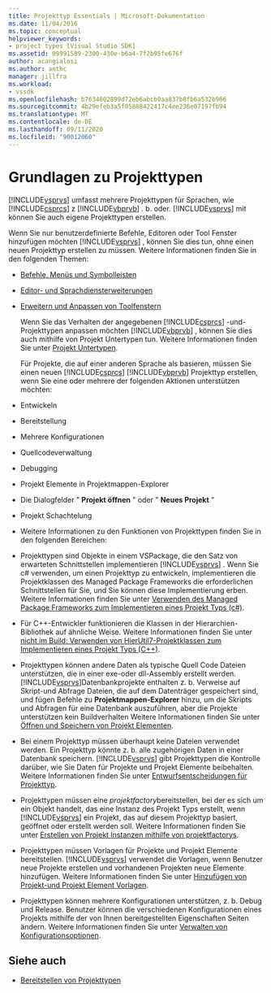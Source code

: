 ```yaml
---
title: Projekttyp Essentials | Microsoft-Dokumentation
ms.date: 11/04/2016
ms.topic: conceptual
helpviewer_keywords:
- project types [Visual Studio SDK]
ms.assetid: 09991589-2300-430e-b6a4-7f2b95fe676f
author: acangialosi
ms.author: anthc
manager: jillfra
ms.workload:
- vssdk
ms.openlocfilehash: b7634802899d72eb6abcb0aa837b8fb6a532b966
ms.sourcegitcommit: 4b29efeb3a5f05888422417c4ee236e07197fb94
ms.translationtype: MT
ms.contentlocale: de-DE
ms.lasthandoff: 09/11/2020
ms.locfileid: "90012060"
---
```

# <a name="project-type-essentials"></a>Grundlagen zu Projekttypen
[!INCLUDE[vsprvs](../../code-quality/includes/vsprvs_md.md)] umfasst mehrere Projekttypen für Sprachen, wie [!INCLUDE[csprcs](../../data-tools/includes/csprcs_md.md)] z [!INCLUDE[vbprvb](../../code-quality/includes/vbprvb_md.md)] . b. oder. [!INCLUDE[vsprvs](../../code-quality/includes/vsprvs_md.md)] mit können Sie auch eigene Projekttypen erstellen.

 Wenn Sie nur benutzerdefinierte Befehle, Editoren oder Tool Fenster hinzufügen möchten [!INCLUDE[vsprvs](../../code-quality/includes/vsprvs_md.md)] , können Sie dies tun, ohne einen neuen Projekttyp erstellen zu müssen. Weitere Informationen finden Sie in den folgenden Themen:

- [Befehle, Menüs und Symbolleisten](../../extensibility/internals/commands-menus-and-toolbars.md)

- [Editor- und Sprachdiensterweiterungen](../../extensibility/editor-and-language-service-extensions.md)

- [Erweitern und Anpassen von Toolfenstern](../../extensibility/extending-and-customizing-tool-windows.md)

  Wenn Sie das Verhalten der angegebenen [!INCLUDE[csprcs](../../data-tools/includes/csprcs_md.md)] -und-Projekttypen anpassen möchten [!INCLUDE[vbprvb](../../code-quality/includes/vbprvb_md.md)] , können Sie dies auch mithilfe von Projekt Untertypen tun. Weitere Informationen finden Sie unter [Projekt Untertypen](../../extensibility/internals/project-subtypes.md).

  Für Projekte, die auf einer anderen Sprache als basieren, müssen Sie einen neuen [!INCLUDE[csprcs](../../data-tools/includes/csprcs_md.md)] [!INCLUDE[vbprvb](../../code-quality/includes/vbprvb_md.md)] Projekttyp erstellen, wenn Sie eine oder mehrere der folgenden Aktionen unterstützen möchten:

- Entwickeln

- Bereitstellung

- Mehrere Konfigurationen

- Quellcodeverwaltung

- Debugging

- Projekt Elemente in Projektmappen-Explorer

- Die Dialogfelder " **Projekt öffnen** " oder " **Neues Projekt** "

- Projekt Schachtelung

- Weitere Informationen zu den Funktionen von Projekttypen finden Sie in den folgenden Bereichen:

- Projekttypen sind Objekte in einem VSPackage, die den Satz von erwarteten Schnittstellen implementieren [!INCLUDE[vsprvs](../../code-quality/includes/vsprvs_md.md)] . Wenn Sie c# verwenden, um einen Projekttyp zu entwickeln, implementieren die Projektklassen des Managed Package Frameworks die erforderlichen Schnittstellen für Sie, und Sie können diese Implementierung erben. Weitere Informationen finden Sie unter [Verwenden des Managed Package Frameworks zum Implementieren eines Projekt Typs (c#)](../../extensibility/internals/using-the-managed-package-framework-to-implement-a-project-type-csharp.md).

- Für C++-Entwickler funktionieren die Klassen in der Hierarchien-Bibliothek auf ähnliche Weise. Weitere Informationen finden Sie unter [nicht im Build: Verwenden von HierUtil7-Projektklassen zum Implementieren eines Projekt Typs (C++)](/previous-versions/bb166212(v=vs.100)).

- Projekttypen können andere Daten als typische Quell Code Dateien unterstützen, die in einer exe-oder dll-Assembly erstellt werden. [!INCLUDE[vsprvs](../../code-quality/includes/vsprvs_md.md)]Datenbankprojekte enthalten z. b. Verweise auf Skript-und Abfrage Dateien, die auf dem Datenträger gespeichert sind, und fügen Befehle zu **Projektmappen-Explorer** hinzu, um die Skripts und Abfragen für eine Datenbank auszuführen, aber die Projekte unterstützen kein Buildverhalten Weitere Informationen finden Sie unter [Öffnen und Speichern von Projekt Elementen](../../extensibility/internals/opening-and-saving-project-items.md).

- Bei einem Projekttyp müssen überhaupt keine Dateien verwendet werden. Ein Projekttyp könnte z. b. alle zugehörigen Daten in einer Datenbank speichern. [!INCLUDE[vsprvs](../../code-quality/includes/vsprvs_md.md)] gibt Projekttypen die Kontrolle darüber, wie Sie Daten für Projekte und Projekt Elemente beibehalten. Weitere Informationen finden Sie unter [Entwurfsentscheidungen für Projekttyp](../../extensibility/internals/project-type-design-decisions.md).

- Projekttypen müssen eine *projektfactory*bereitstellen, bei der es sich um ein Objekt handelt, das eine Instanz des Projekt Typs erstellt, wenn [!INCLUDE[vsprvs](../../code-quality/includes/vsprvs_md.md)] ein Projekt, das auf diesem Projekttyp basiert, geöffnet oder erstellt werden soll. Weitere Informationen finden Sie unter [Erstellen von Projekt Instanzen mithilfe von projektfactorys](../../extensibility/internals/creating-project-instances-by-using-project-factories.md).

- Projekttypen müssen Vorlagen für Projekte und Projekt Elemente bereitstellen. [!INCLUDE[vsprvs](../../code-quality/includes/vsprvs_md.md)] verwendet die Vorlagen, wenn Benutzer neue Projekte erstellen und vorhandenen Projekten neue Elemente hinzufügen. Weitere Informationen finden Sie unter [Hinzufügen von Projekt-und Projekt Element Vorlagen](../../extensibility/internals/adding-project-and-project-item-templates.md).

- Projekttypen können mehrere Konfigurationen unterstützen, z. b. Debug und Release. Benutzer können die verschiedenen Konfigurationen eines Projekts mithilfe der von Ihnen bereitgestellten Eigenschaften Seiten ändern. Weitere Informationen finden Sie unter [Verwalten von Konfigurationsoptionen](../../extensibility/internals/managing-configuration-options.md).

## <a name="see-also"></a>Siehe auch
- [Bereitstellen von Projekttypen](../../extensibility/internals/deploying-project-types.md)